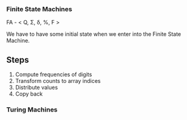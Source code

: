 ### Finite State Machines

FA - < Q, &Sigma;, &delta;, %, F >

We have to have some initial state when we enter into the Finite State Machine.


Steps
---
1. Compute frequencies of digits
2. Transform counts to array indices
3. Distribute values
4. Copy back



### Turing Machines
